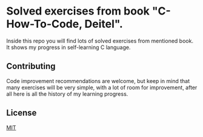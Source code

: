 # Solved exercises from book "C-How-To-Code, Deitel".

Inside this repo you will find lots of solved exercises from mentioned book. It shows my progress in self-learning C language.

## Contributing
Code improvement recommendations are welcome, but keep in mind that many exercises will be very simple, with a lot of room for improvement, after all here is all the history of my learning progress.

## License
[MIT](https://choosealicense.com/licenses/mit/)
